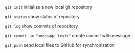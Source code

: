 `git init` initialize a new local git repository

`git status` show status of repository

`git log` show commits of repository

`git commit -m "<message text>"` create commit with message

`git push` send local files to GitHub for synchronization
